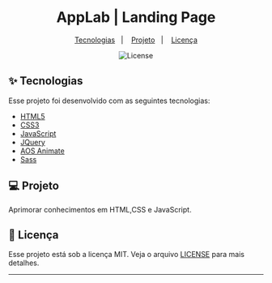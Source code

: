 <h1 align="center">
      AppLab | Landing Page 
 </h1>

<p align="center">
  <a href="#-tecnologias">Tecnologias</a>&nbsp;&nbsp;&nbsp;|&nbsp;&nbsp;&nbsp;
  <a href="#-projeto">Projeto</a>&nbsp;&nbsp;&nbsp;|&nbsp;&nbsp;&nbsp;
  <a href="#-licença">Licença</a>
</p>

<p align="center">
  <img alt="License" src="https://img.shields.io/static/v1?label=license&message=MIT&color=8257E5&labelColor=000000">


<br>


## ✨ Tecnologias

Esse projeto foi desenvolvido com as seguintes tecnologias:

- [HTML5](https://developer.mozilla.org/pt-BR/docs/Web/Guide/HTML/HTML5)
- [CSS3](https://developer.mozilla.org/pt-BR/docs/Web/CSS)
- [JavaScript](https://www.ecma-international.org/publications-and-standards/standards/ecma-262/)
- [JQuery](https://jquery.com/)
- [AOS Animate](https://michalsnik.github.io/aos/)
- [Sass](https://sass-lang.com/)
## 💻 Projeto

Aprimorar conhecimentos em HTML,CSS e JavaScript.

## 📄 Licença

Esse projeto está sob a licença MIT. Veja o arquivo [LICENSE](LICENSE.md) para mais detalhes.

---
